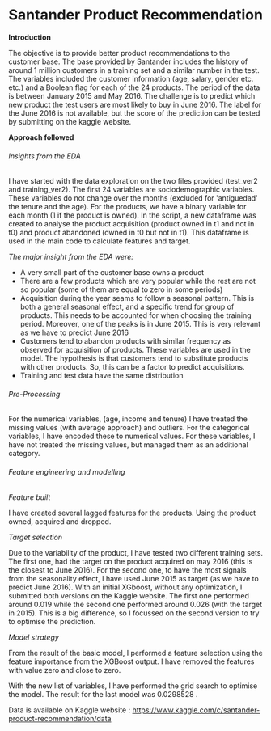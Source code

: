 # Santander Product Recommendation



**Introduction**

The objective is to provide better product recommendations to the customer base. The base provided by Santander includes the history of around 1 million customers in a training set and a similar number in the test. The variables included the customer information (age, salary, gender etc. etc.) and a Boolean flag for each of the 24 products. The period of the data is between January 2015 and May 2016. The challenge is to predict which new product the test users are most likely to buy in June 2016. The label for the June 2016 is not available, but the score of the prediction can be tested by submitting on the kaggle website.

**Approach followed**

###### Insights from the EDA

I have started with the data exploration on the two files provided (test\_ver2 and training\_ver2).  The first 24 variables are sociodemographic variables. These variables do not change over the months (excluded for &#39;antiguedad&#39; the tenure and the age). For the products, we have a binary variable for each month (1 if the product is owned). In the script, a new dataframe was created to analyse the product acquisition (product owned in t1 and not in t0) and product abandoned (owned in t0 but not in t1). This dataframe is used in the main code to calculate features and target.

_The major insight from the EDA were:_

- A very small part of the customer base owns a product
- There are a few products which are very popular while the rest are not so popular (some of them are equal to zero in some periods)
- Acquisition during the year seams to follow a seasonal pattern. This is both a general seasonal effect, and a specific trend for group of products. This needs to be accounted for when choosing the training period. Moreover, one of the peaks is in June 2015. This is very relevant as we have to predict June 2016
- Customers tend to abandon products with similar frequency as observed for acquisition of products. These variables are used in the model. The hypothesis is that customers tend to substitute products with other products. So, this can be a factor to predict acquisitions.
- Training and test data have the same distribution

###### Pre-Processing

For the numerical variables, (age, income and tenure) I have treated the missing values (with average approach) and outliers. For the categorical variables, I have encoded these to numerical values. For these variables, I have not treated the missing values, but managed them as an additional category.

###### Feature engineering and modelling

_Feature built_

I have created several lagged features for the products. Using the product owned, acquired and dropped.

_Target selection_

Due to the variability of the product, I have tested two different training sets. The first one, had the target on the product acquired on may 2016 (this is the closest to June 2016). For the second one, to have the most signals from the seasonality effect, I have used June 2015 as target (as we have to predict June 2016). With an initial XGboost, without any optimization, I submitted both versions on the Kaggle website. The first one performed around 0.019 while the second one performed around 0.026 (with the target in 2015). This is a big difference, so I focussed on the second version to try to optimise the prediction.

_Model strategy_

From the result of the basic model, I performed a feature selection using the feature importance from the XGBoost output. I have removed the features with value zero and close to zero.

With the new list of variables, I have performed the grid search to optimise the model. The result for the last model was 0.0298528 .


Data is available on Kaggle website : https://www.kaggle.com/c/santander-product-recommendation/data
